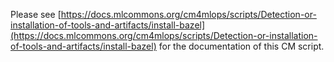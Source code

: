 Please see [https://docs.mlcommons.org/cm4mlops/scripts/Detection-or-installation-of-tools-and-artifacts/install-bazel](https://docs.mlcommons.org/cm4mlops/scripts/Detection-or-installation-of-tools-and-artifacts/install-bazel) for the documentation of this CM script.
